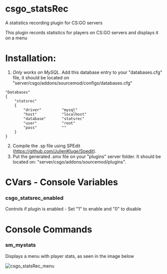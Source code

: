 # csgo_statsRec
A statistics recording plugin for CS:GO servers

This plugin records statistics for players on CS:GO servers and displays it on a menu


# Installation:

1. *Only works on MySQL*. Add this database entry to your "databases.cfg" file, 
it should be located on "server/csgo/addons/sourcemod/configs/databases.cfg"

```
"Databases"
{
	"statsrec"
	{
		"driver"         "mysql"
		"host"           "localhost"
		"database"       "statsrec"
		"user"           "root"
		"pass"           ""
	}
}
```

2. Compile the .sp file using SPEdit (https://github.com/JulienKluge/Spedit).
3. Put the generated .smx file on your "plugins" server folder. It should be located on: "server/csgo/addons/sourcemod/plugins".

# CVars - Console Variables

### csgo_statsrec_enabled

 Controls if plugin is enabled - Set "1" to enable and "0" to disable
 
 
# Console Commands

### sm_mystats

Displays a menu with player stats, as seen in the image below

![csgo_statsRec_menu](https://i.imgur.com/1Qj52IJ.jpg)
